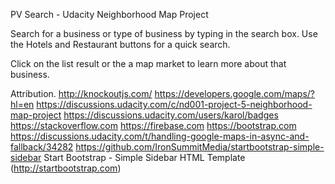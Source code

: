 PV Search - Udacity Neighborhood Map Project

Search for a business or type of business by typing in the search box. Use the Hotels and Restaurant buttons for a quick search.

Click on the list result or the a map market to learn more about that business.

Attribution.
http://knockoutjs.com/
https://developers.google.com/maps/?hl=en
https://discussions.udacity.com/c/nd001-project-5-neighborhood-map-project
https://discussions.udacity.com/users/karol/badges
https://stackoverflow.com
https://firebase.com
https://bootstrap.com
https://discussions.udacity.com/t/handling-google-maps-in-async-and-fallback/34282
https://github.com/IronSummitMedia/startbootstrap-simple-sidebar
Start Bootstrap - Simple Sidebar HTML Template (http://startbootstrap.com)